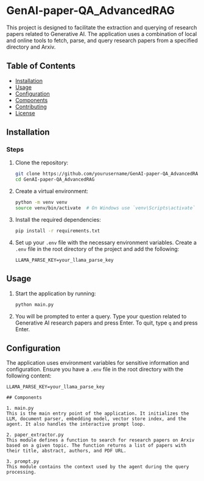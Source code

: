 # GenAI-paper-QA_AdvancedRAG

This project is designed to facilitate the extraction and querying of research papers related to Generative AI. The application uses a combination of local and online tools to fetch, parse, and query research papers from a specified directory and Arxiv.

## Table of Contents

- [Installation](#installation)
- [Usage](#usage)
- [Configuration](#configuration)
- [Components](#components)
- [Contributing](#contributing)
- [License](#license)

## Installation


### Steps

1. Clone the repository:

    ```bash
    git clone https://github.com/yourusername/GenAI-paper-QA_AdvancedRAG.git
    cd GenAI-paper-QA_AdvancedRAG
    ```

2. Create a virtual environment:

    ```bash
    python -m venv venv
    source venv/bin/activate  # On Windows use `venv\Scripts\activate`
    ```

3. Install the required dependencies:

    ```bash
    pip install -r requirements.txt
    ```

4. Set up your `.env` file with the necessary environment variables. Create a `.env` file in the root directory of the project and add the following:

    ```env
    LLAMA_PARSE_KEY=your_llama_parse_key
    ```

## Usage

1. Start the application by running:

    ```bash
    python main.py
    ```

2. You will be prompted to enter a query. Type your question related to Generative AI research papers and press Enter. To quit, type `q` and press Enter.

## Configuration

The application uses environment variables for sensitive information and configuration. Ensure you have a `.env` file in the root directory with the following content:

```env
LLAMA_PARSE_KEY=your_llama_parse_key

## Components

1. main.py
This is the main entry point of the application. It initializes the LLM, document parser, embedding model, vector store index, and the agent. It also handles the interactive prompt loop.

2. paper_extractor.py
This module defines a function to search for research papers on Arxiv based on a given topic. The function returns a list of papers with their title, abstract, authors, and PDF URL.

3. prompt.py
This module contains the context used by the agent during the query processing.
